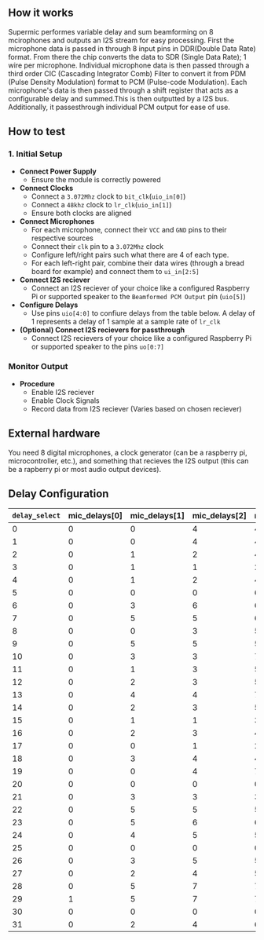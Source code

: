 <!---

This file is used to generate your project datasheet. Please fill in the information below and delete any unused
sections.

You can also include images in this folder and reference them in the markdown. Each image must be less than
512 kb in size, and the combined size of all images must be less than 1 MB.
-->

## How it works
Supermic performes variable delay and sum beamforming on 8 mcirophones and outputs an I2S stream for easy processing.  First the microphone data is passed in through 8 input pins in DDR(Double Data Rate) format. From there the chip converts the data to SDR (Single Data Rate); 1 wire per microphone. Individual microphone data is then passed through a third order CIC (Cascading Integrator Comb) Filter to convert it from PDM (Pulse Density Modulation) format to PCM (Pulse-code Modulation). Each microphone's data is then passed through a shift register that acts as a configurable delay and summed.This is then outputted by a I2S bus. Additionally, it passesthrough individual PCM output for ease of use.

## How to test
### 1. Initial Setup
- **Connect Power Supply**
  - Ensure the module is correctly powered
- **Connect Clocks**
  - Connect a `3.072Mhz` clock to `bit_clk`(`uio_in[0]`)
  - Connect a `48khz` clock to `lr_clk`(`uio_in[1]`)
  - Ensure both clocks are aligned
- **Connect Microphones**
  - For each microphone, connect their `VCC` and `GND` pins to their respective sources
  - Connect their `clk` pin to a `3.072Mhz` clock
  - Configure left/right pairs such what there are 4 of each type.
  - For each left-right pair, combine their data wires (through a bread board for example) and connect them to `ui_in[2:5]`
- **Connect I2S reciever**
  - Connect an I2S reciever of your choice like a configured Raspberry Pi or supported speaker to the `Beamformed PCM Output` pin (`uio[5]`)
- **Configure Delays**
  - Use pins `uio[4:0]` to confiure delays from the table below. A delay of 1 represents a delay of 1 sample at a sample rate of `lr_clk`
- **(Optional) Connect I2S recievers for passthrough**
  - Connect I2S recievers of your choice like a configured Raspberry Pi or supported speaker to the pins `uo[0:7]`
### Monitor Output
- **Procedure**
  -  Enable I2S reciever
  -  Enable Clock Signals
  -  Record data from I2S reciever (Varies based on chosen reciever)

## External hardware
You need 8 digital microphones, a clock generator (can be a raspberry pi, microcontroller, etc.), and something that recieves the I2S output (this can be a rapberry pi or most audio output devices).


## Delay Configuration
| `delay_select` | mic_delays[0] | mic_delays[1] | mic_delays[2] | mic_delays[3] | mic_delays[4] | mic_delays[5] | mic_delays[6] | mic_delays[7] |
|----------------|---------------|---------------|---------------|---------------|---------------|---------------|---------------|---------------|
| 0              | 0             | 0             | 4             | 4             | 8             | 8             | 12            | 12            |
| 1              | 0             | 0             | 4             | 4             | 10            | 10            | 12            | 12            |
| 2              | 0             | 1             | 2             | 4             | 5             | 5             | 5             | 6             |
| 3              | 0             | 1             | 1             | 2             | 3             | 4             | 5             | 6             |
| 4              | 0             | 1             | 2             | 4             | 7             | 8             | 9             | 11            |
| 5              | 0             | 0             | 0             | 6             | 6             | 10            | 10            | 10            |
| 6              | 0             | 3             | 6             | 6             | 8             | 9             | 11            | 14            |
| 7              | 0             | 5             | 5             | 6             | 10            | 10            | 10            | 15            |
| 8              | 0             | 0             | 3             | 5             | 5             | 8             | 11            | 11            |
| 9              | 0             | 5             | 5             | 5             | 10            | 10            | 10            | 15            |
| 10             | 0             | 3             | 3             | 7             | 7             | 10            | 10            | 14            |
| 11             | 0             | 1             | 3             | 5             | 7             | 10            | 11            | 12            |
| 12             | 0             | 2             | 3             | 5             | 8             | 10            | 11            | 13            |
| 13             | 0             | 4             | 4             | 7             | 7             | 10            | 10            | 14            |
| 14             | 0             | 2             | 3             | 5             | 8             | 10            | 11            | 13            |
| 15             | 0             | 1             | 1             | 3             | 4             | 7             | 11            | 14            |
| 16             | 0             | 2             | 3             | 4             | 4             | 6             | 12            | 13            |
| 17             | 0             | 0             | 1             | 2             | 6             | 7             | 8             | 12            |
| 18             | 0             | 3             | 4             | 4             | 5             | 10            | 11            | 11            |
| 19             | 0             | 0             | 4             | 7             | 8             | 8             | 11            | 12            |
| 20             | 0             | 0             | 0             | 0             | 1             | 1             | 1             | 1             |
| 21             | 0             | 3             | 3             | 3             | 3             | 4             | 4             | 4             |
| 22             | 0             | 5             | 5             | 5             | 5             | 6             | 6             | 6             |
| 23             | 0             | 5             | 6             | 6             | 6             | 6             | 7             | 7             |
| 24             | 0             | 4             | 5             | 5             | 5             | 6             | 6             | 6             |
| 25             | 0             | 0             | 0             | 0             | 6             | 6             | 6             | 6             |
| 26             | 0             | 3             | 5             | 5             | 7             | 8             | 10            | 13            |
| 27             | 0             | 2             | 4             | 5             | 7             | 8             | 10            | 13            |
| 28             | 0             | 5             | 7             | 7             | 9             | 10            | 12            | 15            |
| 29             | 1             | 5             | 7             | 7             | 9             | 10            | 12            | 15            |
| 30             | 0             | 0             | 0             | 0             | 0             | 0             | 0             | 0             |
| 31             | 0             | 2             | 4             | 6             | 8             | 10            | 12            | 14            |
